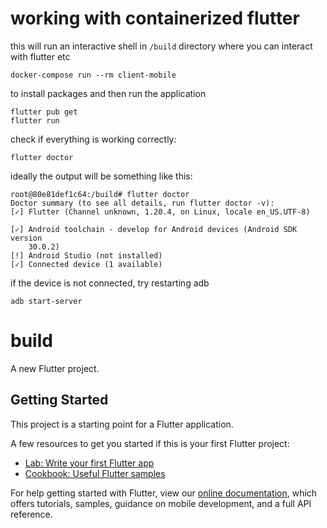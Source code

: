 # working with containerized flutter

this will run an interactive shell in `/build` directory where you can interact with flutter etc
```
docker-compose run --rm client-mobile
```
to install packages and then run the application
```
flutter pub get
flutter run
```
check if everything is working correctly:
```
flutter doctor
```
ideally the output will be something like this:
```
root@80e81def1c64:/build# flutter doctor
Doctor summary (to see all details, run flutter doctor -v):
[✓] Flutter (Channel unknown, 1.20.4, on Linux, locale en_US.UTF-8)

[✓] Android toolchain - develop for Android devices (Android SDK version
    30.0.2)
[!] Android Studio (not installed)
[✓] Connected device (1 available)
```
if the device is not connected, try restarting adb
```
adb start-server
```

# build

A new Flutter project.

## Getting Started

This project is a starting point for a Flutter application.

A few resources to get you started if this is your first Flutter project:

- [Lab: Write your first Flutter app](https://flutter.dev/docs/get-started/codelab)
- [Cookbook: Useful Flutter samples](https://flutter.dev/docs/cookbook)

For help getting started with Flutter, view our
[online documentation](https://flutter.dev/docs), which offers tutorials,
samples, guidance on mobile development, and a full API reference.
